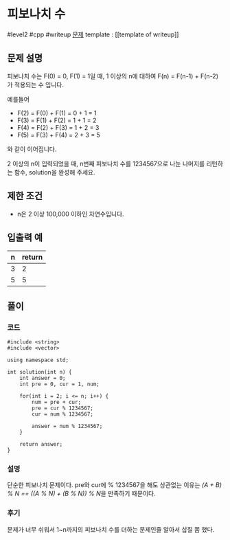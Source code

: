 # 피보나치 수

#level2 #cpp #writeup
[문제](https://school.programmers.co.kr/learn/courses/30/lessons/12945)
template : [[template of writeup]]

## 문제 설명

피보나치 수는 F(0) = 0, F(1) = 1일 때, 1 이상의 n에 대하여 F(n) = F(n-1) + F(n-2) 가 적용되는 수 입니다.

예를들어

- F(2) = F(0) + F(1) = 0 + 1 = 1
- F(3) = F(1) + F(2) = 1 + 1 = 2
- F(4) = F(2) + F(3) = 1 + 2 = 3
- F(5) = F(3) + F(4) = 2 + 3 = 5

와 같이 이어집니다.

2 이상의 n이 입력되었을 때, n번째 피보나치 수를 1234567으로 나눈 나머지를 리턴하는 함수, solution을 완성해 주세요.

## 제한 조건

- n은 2 이상 100,000 이하인 자연수입니다.

## 입출력 예

| n   | return |
| --- | ------ |
| 3   | 2      |
| 5   | 5      |

## 풀이

### 코드

```
#include <string>
#include <vector>

using namespace std;

int solution(int n) {
    int answer = 0;
    int pre = 0, cur = 1, num;
    
    for(int i = 2; i <= n; i++) {
        num = pre + cur;
        pre = cur % 1234567;
        cur = num % 1234567;
        
        answer = num % 1234567;
    }
    
    return answer;
}

```

### 설명

단순한 피보나치 문제이다.
pre와 cur에 % 1234567을 해도 상관없는 이유는 *(A + B) % N == ((A % N) + (B % N)) % N*을 만족하기 때문이다.

### 후기

문제가 너무 쉬워서 1~n까지의 피보나치 수를 더하는 문제인줄 알아서 삽질 쫌 했다.
